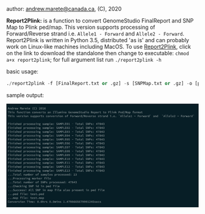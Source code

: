 author: andrew.marete@canada.ca, (C), 2020

<b>Report2Plink:</b> is a function to convert GenomeStudio FinalReport and SNP Map to Plink ped/map. This version supports processing of Forward/Reverse strand i.e. `Allele1 - Forward` and  `Allele2 - Forward`. Report2Plink 
is written in Python 3.5, distributed 'as is' and can probably work on Linux-like machines including MacOS. To use [Report2Plink](https://github.com/AMarete/GenomeStudio/raw/main/report2plink), click on the link to download the standalone then change to executable: ```chmod a+x report2plink```; for full argument list run ```./report2plink -h```

basic usage:  
    
  ```python
  ./report2plink -f [FinalReport.txt or .gz] -s [SNPMap.txt or .gz] -o [prefix]
  ```


sample output:

![ ](https://github.com/AMarete/GenomeStudio/blob/main/data/Screen%20Shot%202020-10-14%20at%2010.28.03%20AM.png?raw=true)
